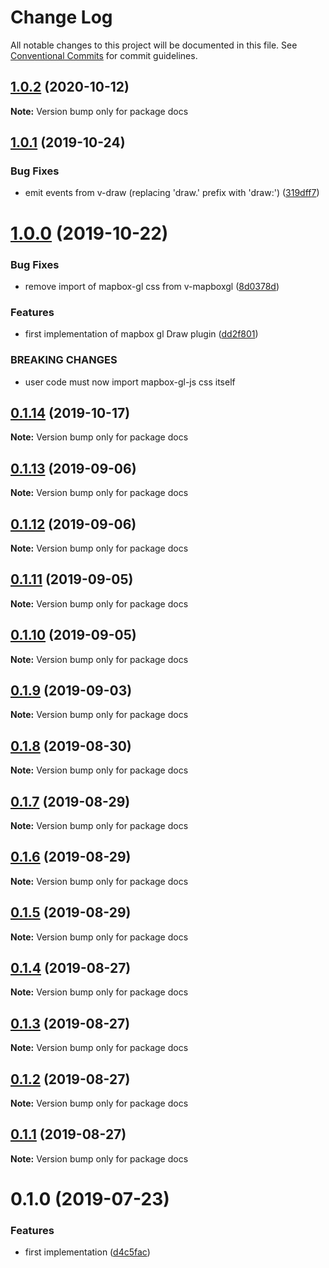 # Change Log

All notable changes to this project will be documented in this file.
See [Conventional Commits](https://conventionalcommits.org) for commit guidelines.

## [1.0.2](https://github.com/reno-xjb/v-mapboxgl/compare/docs@1.0.1...docs@1.0.2) (2020-10-12)

**Note:** Version bump only for package docs





## [1.0.1](https://github.com/reno-xjb/v-mapboxgl/compare/docs@1.0.0...docs@1.0.1) (2019-10-24)


### Bug Fixes

* emit events from v-draw (replacing 'draw.' prefix with 'draw:') ([319dff7](https://github.com/reno-xjb/v-mapboxgl/commit/319dff7))





# [1.0.0](https://github.com/reno-xjb/v-mapboxgl/compare/docs@0.1.14...docs@1.0.0) (2019-10-22)


### Bug Fixes

* remove import of mapbox-gl css from v-mapboxgl ([8d0378d](https://github.com/reno-xjb/v-mapboxgl/commit/8d0378d))


### Features

* first implementation of mapbox gl Draw plugin ([dd2f801](https://github.com/reno-xjb/v-mapboxgl/commit/dd2f801))


### BREAKING CHANGES

* user code must now import mapbox-gl-js css itself





## [0.1.14](https://github.com/reno-xjb/v-mapboxgl/compare/docs@0.1.13...docs@0.1.14) (2019-10-17)

**Note:** Version bump only for package docs





## [0.1.13](https://github.com/reno-xjb/v-mapboxgl/compare/docs@0.1.12...docs@0.1.13) (2019-09-06)

**Note:** Version bump only for package docs





## [0.1.12](https://github.com/reno-xjb/v-mapboxgl/compare/docs@0.1.11...docs@0.1.12) (2019-09-06)

**Note:** Version bump only for package docs





## [0.1.11](https://github.com/reno-xjb/v-mapboxgl/compare/docs@0.1.10...docs@0.1.11) (2019-09-05)

**Note:** Version bump only for package docs





## [0.1.10](https://github.com/reno-xjb/v-mapboxgl/compare/docs@0.1.9...docs@0.1.10) (2019-09-05)

**Note:** Version bump only for package docs





## [0.1.9](https://github.com/reno-xjb/v-mapboxgl/compare/docs@0.1.8...docs@0.1.9) (2019-09-03)

**Note:** Version bump only for package docs





## [0.1.8](https://github.com/reno-xjb/v-mapboxgl/compare/docs@0.1.7...docs@0.1.8) (2019-08-30)

**Note:** Version bump only for package docs





## [0.1.7](https://github.com/reno-xjb/v-mapboxgl/compare/docs@0.1.6...docs@0.1.7) (2019-08-29)

**Note:** Version bump only for package docs





## [0.1.6](https://github.com/reno-xjb/v-mapboxgl/compare/docs@0.1.5...docs@0.1.6) (2019-08-29)

**Note:** Version bump only for package docs





## [0.1.5](https://github.com/reno-xjb/v-mapboxgl/compare/docs@0.1.3...docs@0.1.5) (2019-08-29)

**Note:** Version bump only for package docs





## [0.1.4](https://github.com/reno-xjb/v-mapboxgl/compare/docs@0.1.3...docs@0.1.4) (2019-08-27)

**Note:** Version bump only for package docs





## [0.1.3](https://github.com/reno-xjb/v-mapboxgl/compare/docs@0.1.2...docs@0.1.3) (2019-08-27)

**Note:** Version bump only for package docs





## [0.1.2](https://github.com/reno-xjb/v-mapboxgl/compare/docs@0.1.1...docs@0.1.2) (2019-08-27)

**Note:** Version bump only for package docs





## [0.1.1](https://github.com/reno-xjb/v-mapboxgl/compare/docs@0.1.0...docs@0.1.1) (2019-08-27)

**Note:** Version bump only for package docs





# 0.1.0 (2019-07-23)


### Features

* first implementation ([d4c5fac](https://github.com/reno-xjb/v-mapboxgl/commit/d4c5fac))
